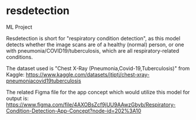 # resdetection
ML Project

Resdetection is short for "respiratory condition detection", as this model detects whether the image scans are of a healthy (normal) person, or one with pneumonia/COVID19/tuberculosis, which are all respiratory-related conditions.

The dataset used is "Chest X-Ray (Pneumonia,Covid-19,Tuberculosis)" from Kaggle: https://www.kaggle.com/datasets/jtiptj/chest-xray-pneumoniacovid19tuberculosis

The related Figma file for the app concept which would utilize this model for output is: https://www.figma.com/file/4AXOBsZcf9jUU9AAwzGbyb/Respiratory-Condition-Detection-App-Concept?node-id=202%3A10

